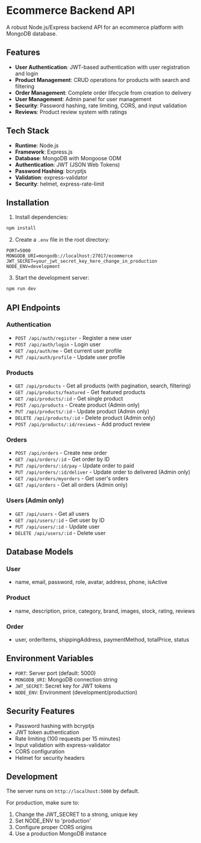 # Ecommerce Backend API

A robust Node.js/Express backend API for an ecommerce platform with MongoDB database.

## Features

- **User Authentication**: JWT-based authentication with user registration and login
- **Product Management**: CRUD operations for products with search and filtering
- **Order Management**: Complete order lifecycle from creation to delivery
- **User Management**: Admin panel for user management
- **Security**: Password hashing, rate limiting, CORS, and input validation
- **Reviews**: Product review system with ratings

## Tech Stack

- **Runtime**: Node.js
- **Framework**: Express.js
- **Database**: MongoDB with Mongoose ODM
- **Authentication**: JWT (JSON Web Tokens)
- **Password Hashing**: bcryptjs
- **Validation**: express-validator
- **Security**: helmet, express-rate-limit

## Installation

1. Install dependencies:

```bash
npm install
```

2. Create a `.env` file in the root directory:

```env
PORT=5000
MONGODB_URI=mongodb://localhost:27017/ecommerce
JWT_SECRET=your_jwt_secret_key_here_change_in_production
NODE_ENV=development
```

3. Start the development server:

```bash
npm run dev
```

## API Endpoints

### Authentication

- `POST /api/auth/register` - Register a new user
- `POST /api/auth/login` - Login user
- `GET /api/auth/me` - Get current user profile
- `PUT /api/auth/profile` - Update user profile

### Products

- `GET /api/products` - Get all products (with pagination, search, filtering)
- `GET /api/products/featured` - Get featured products
- `GET /api/products/:id` - Get single product
- `POST /api/products` - Create product (Admin only)
- `PUT /api/products/:id` - Update product (Admin only)
- `DELETE /api/products/:id` - Delete product (Admin only)
- `POST /api/products/:id/reviews` - Add product review

### Orders

- `POST /api/orders` - Create new order
- `GET /api/orders/:id` - Get order by ID
- `PUT /api/orders/:id/pay` - Update order to paid
- `PUT /api/orders/:id/deliver` - Update order to delivered (Admin only)
- `GET /api/orders/myorders` - Get user's orders
- `GET /api/orders` - Get all orders (Admin only)

### Users (Admin only)

- `GET /api/users` - Get all users
- `GET /api/users/:id` - Get user by ID
- `PUT /api/users/:id` - Update user
- `DELETE /api/users/:id` - Delete user

## Database Models

### User

- name, email, password, role, avatar, address, phone, isActive

### Product

- name, description, price, category, brand, images, stock, rating, reviews

### Order

- user, orderItems, shippingAddress, paymentMethod, totalPrice, status

## Environment Variables

- `PORT`: Server port (default: 5000)
- `MONGODB_URI`: MongoDB connection string
- `JWT_SECRET`: Secret key for JWT tokens
- `NODE_ENV`: Environment (development/production)

## Security Features

- Password hashing with bcryptjs
- JWT token authentication
- Rate limiting (100 requests per 15 minutes)
- Input validation with express-validator
- CORS configuration
- Helmet for security headers

## Development

The server runs on `http://localhost:5000` by default.

For production, make sure to:

1. Change the JWT_SECRET to a strong, unique key
2. Set NODE_ENV to 'production'
3. Configure proper CORS origins
4. Use a production MongoDB instance
